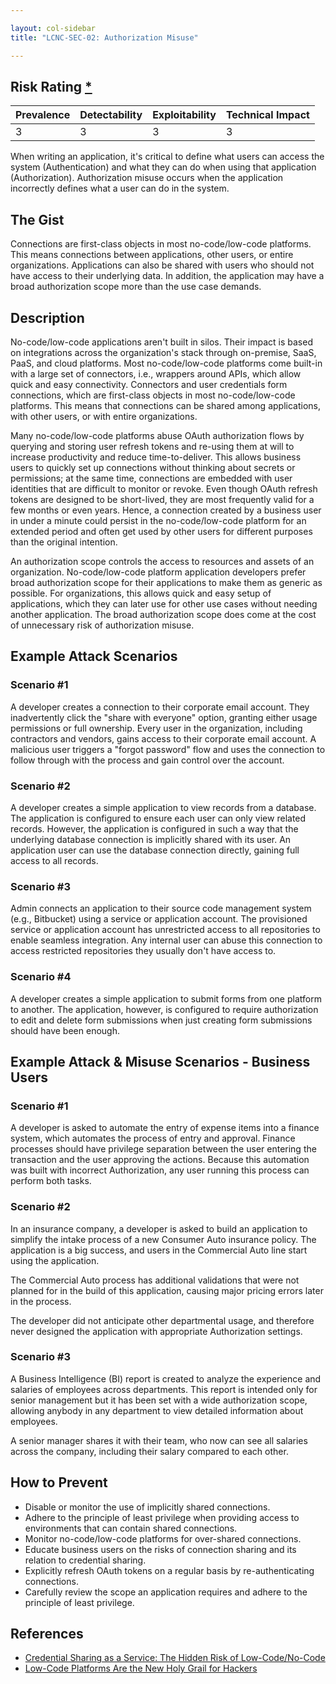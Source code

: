 ```yaml
---

layout: col-sidebar
title: "LCNC-SEC-02: Authorization Misuse"

---
```


## Risk Rating [*](https://owasp.org/www-project-top-ten/2017/Note_About_Risks)

| Prevalence | Detectability | Exploitability | Technical Impact |
| --- | --- | --- | --- |
| 3 | 3 | 3 | 3 |

When writing an application, it's critical to define what users can access the system (Authentication) and what they can do when using that application (Authorization).  Authorization misuse occurs when the application incorrectly defines what a user can do in the system. 

## The Gist

Connections are first-class objects in most no-code/low-code platforms. This means connections between applications, other users, or entire organizations. Applications can also be shared with users who should not have access to their underlying data. In addition, the application may have a broad authorization scope more than the use case demands.

## Description

No-code/low-code applications aren't built in silos. Their impact is based on integrations across the organization's stack through on-premise, SaaS, PaaS, and cloud platforms.
Most no-code/low-code platforms come built-in with a large set of connectors, i.e., wrappers around APIs, which allow quick and easy connectivity.
Connectors and user credentials form connections, which are first-class objects in most no-code/low-code platforms.
This means that connections can be shared among applications, with other users, or with entire organizations.

Many no-code/low-code platforms abuse OAuth authorization flows by querying and storing user refresh tokens and re-using them at will to increase productivity and reduce time-to-deliver.
This allows business users to quickly set up connections without thinking about secrets or permissions; at the same time, connections are embedded with user identities that are difficult to monitor or revoke.
Even though OAuth refresh tokens are designed to be short-lived, they are most frequently valid for a few months or even years. 
Hence, a connection created by a business user in under a minute could persist in the no-code/low-code platform for an extended period and often get used by other users for different purposes than the original intention.

An authorization scope controls the access to resources and assets of an organization. No-code/low-code platform application developers prefer broad authorization scope for their applications to make them as generic as possible. For organizations, this allows quick and easy setup of applications, which they can later use for other use cases without needing another application. The broad authorization scope does come at the cost of unnecessary risk of authorization misuse.

## Example Attack Scenarios

### Scenario #1

A developer creates a connection to their corporate email account.
They inadvertently click the "share with everyone" option, granting either usage permissions or full ownership.
Every user in the organization, including contractors and vendors, gains access to their corporate email account.
A malicious user triggers a "forgot password" flow and uses the connection to follow through with the process and gain control over the account.

### Scenario #2

A developer creates a simple application to view records from a database.
The application is configured to ensure each user can only view related records.
However, the application is configured in such a way that the underlying database connection is implicitly shared with its user.
An application user can use the database connection directly, gaining full access to all records.

### Scenario #3

Admin connects an application to their source code management system (e.g., Bitbucket) using a service or application account.
The provisioned service or application account has unrestricted access to all repositories to enable seamless integration.
Any internal user can abuse this connection to access restricted repositories they usually don't have access to.

### Scenario #4

A developer creates a simple application to submit forms from one platform to another.
The application, however, is configured to require authorization to edit and delete form submissions when just creating form submissions should have been enough.

## Example Attack & Misuse Scenarios - Business Users

### Scenario #1

A developer is asked to automate the entry of expense items into a finance system, which automates the process of entry and approval. Finance processes should have privilege separation between the user entering the transaction and the user approving the actions. Because this automation was built with incorrect Authorization, any user running this process can perform both tasks.

### Scenario #2

In an insurance company, a developer is asked to build an application to simplify the intake process of a new Consumer Auto insurance policy.  The application is a big success, and users in the Commercial Auto line start using the application.   

The Commercial Auto process has additional validations that were not planned for in the build of this application, causing major pricing errors later in the process. 

The developer did not anticipate other departmental usage, and therefore never designed the application with appropriate Authorization settings. 

### Scenario #3

A Business Intelligence (BI) report is created to analyze the experience and salaries of employees across departments. This report is intended only for senior management but it has been set with a wide authorization scope, allowing anybody in any department to view detailed information about employees.

A senior manager shares it with their team, who now can see all salaries across the company, including their salary compared to each other.


## How to Prevent

- Disable or monitor the use of implicitly shared connections.
- Adhere to the principle of least privilege when providing access to environments that can contain shared connections.
- Monitor no-code/low-code platforms for over-shared connections.
- Educate business users on the risks of connection sharing and its relation to credential sharing.
- Explicitly refresh OAuth tokens on a regular basis by re-authenticating connections.
- Carefully review the scope an application requires and adhere to the principle of least privilege.

## References

- [Credential Sharing as a Service: The Hidden Risk of Low-Code/No-Code](https://www.darkreading.com/dr-tech/credential-sharing-as-a-service-hidden-risk-of-low-code-no-code)
- [Low-Code Platforms Are the New Holy Grail for Hackers](https://www.zenity.io/blog/why-are-low-code-platforms-becoming-the-new-holy-grail-of-cyberattackers/)
